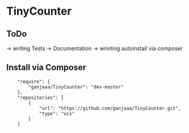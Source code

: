 # TinyCounter

## ToDo
-> writing Tests
-> Documentation
-> wrinting autoinstall via composer


## Install via Composer

```
    "require": {
        "ganjaaa/TinyCounter": "dev-master"
    },
    "repositories": [
        {
            "url": "https://github.com/ganjaaa/TinyCounter.git",
            "type": "vcs"
        }
    ]
```